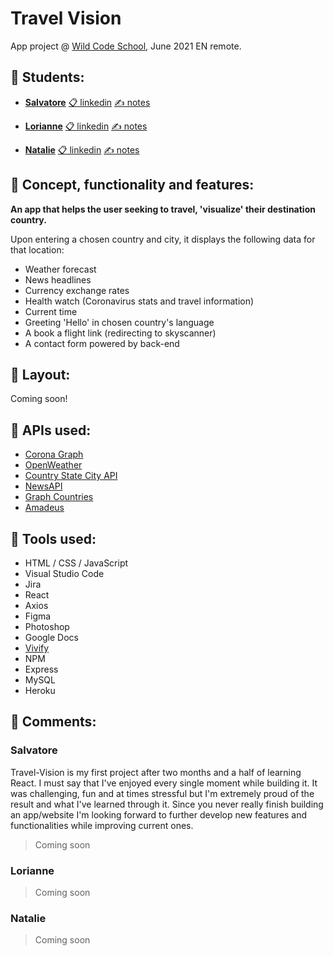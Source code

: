 # Travel Vision 
App project @ [Wild Code School](http://wildcodeschool.com), June 2021 EN remote.

## 🛫 Students:

- **[Salvatore](https://github.com/sal9110)** [📋 linkedin](http://linkedin.com/in/salvatore-patti-9b5198141) [✍ notes](https://github.com/Wilders-App-Project-June-2021/travel-vision#salvatore)

- **[Lorianne](https://github.com/Grailsidhe)** [📋 linkedin](https://www.linkedin.com/in/lorianne-aguilar/) [✍ notes](https://github.com/Wilders-App-Project-June-2021/travel-vision#lorianne)

- **[Natalie](https://github.com/Natalito96)** [📋 linkedin](https://www.linkedin.com/in/natalie-huaman-730bb4213/) [✍ notes](https://github.com/Wilders-App-Project-June-2021/travel-vision#natalie)


## 🛫 Concept, functionality and features: 

**An app that helps the user seeking to travel, 'visualize' their destination country.**

Upon entering a chosen country and city, it displays the following data for that location:

- Weather forecast 
- News headlines 
- Currency exchange rates 
- Health watch (Coronavirus stats and travel information) 
- Current time 
- Greeting 'Hello' in chosen country's language
- A book a flight link (redirecting to skyscanner)
- A contact form powered by back-end


## 🛫 Layout: 

Coming soon!


## 🛫 APIs used: 

- [Corona Graph](https://t.me/CoronaNotify)
- [OpenWeather](https://openweathermap.org/api)
- [Country State City API](https://countrystatecity.in/)
- [NewsAPI](https://newsapi.org/)
- [Graph Countries](https://github.com/lennertVanSever/graphcountries)
- [Amadeus](https://developers.amadeus.com/)


## 🛫 Tools used:

- HTML / CSS / JavaScript
- Visual Studio Code
- Jira
- React
- Axios
- Figma
- Photoshop
- Google Docs
- [Vivify](http://vivify.mkcreative.cz/)
- NPM
- Express
- MySQL
- Heroku

## 🛫 Comments:

### Salvatore
Travel-Vision is my first project after two months and a half of learning React. 
I must say that I've enjoyed every single moment while building it. It was challenging, fun and at times stressful but I'm extremely proud of the result and what I've learned through it.
Since you never really finish building an app/website I'm looking forward to further develop new features and functionalities while improving current ones.
> Coming soon


### Lorianne

> Coming soon

### Natalie

> Coming soon

